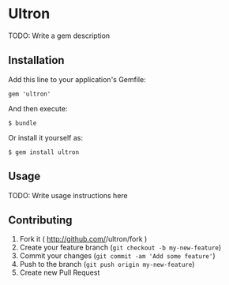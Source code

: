 # Ultron

TODO: Write a gem description

## Installation

Add this line to your application's Gemfile:

    gem 'ultron'

And then execute:

    $ bundle

Or install it yourself as:

    $ gem install ultron

## Usage

TODO: Write usage instructions here

## Contributing

1. Fork it ( http://github.com/<my-github-username>/ultron/fork )
2. Create your feature branch (`git checkout -b my-new-feature`)
3. Commit your changes (`git commit -am 'Add some feature'`)
4. Push to the branch (`git push origin my-new-feature`)
5. Create new Pull Request
